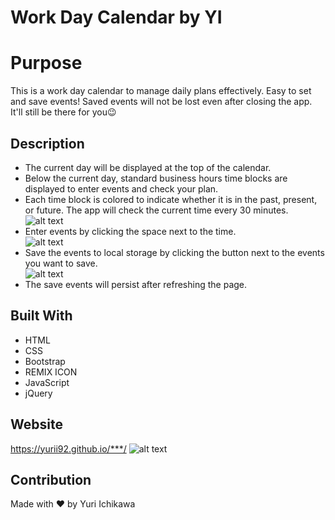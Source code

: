 # Work Day Calendar by YI

# Purpose
This is a work day calendar to manage daily plans effectively. Easy to set and save events! Saved events will not be lost even after closing the app. It'll still be there for you😉

## Description
* The current day will be displayed at the top of the calendar.
* Below the current day, standard business hours time blocks are displayed to enter events and check your plan.
* Each time block is colored to indicate whether it is in the past, present, or future. The app will check the current time every 30 minutes.<br/>
    ![alt text](./assets/images)
* Enter events by clicking the space next to the time.<br/>
    ![alt text](./assets/images)
* Save the events to local storage by clicking the button next to the events you want to save.<br/>
    ![alt text](./assets/images)
* The save events will persist after refreshing the page.

## Built With
* HTML
* CSS
* Bootstrap
* REMIX ICON
* JavaScript
* jQuery

## Website
https://yurii92.github.io/***/
![alt text](./assets/images)

## Contribution
Made with ❤️ by Yuri Ichikawa